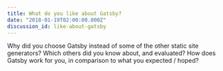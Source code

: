 ```yaml
---
title: What do you like about Gatsby?
date: "2018-01-19T02:00:00.000Z"
discussion_id: like-about-gatsby
---
```


Why did you choose Gatsby instead of some of the other static site generators?
Which others did you know about, and evaluated? How does Gatsby work for you,
in comparison to what you expected / hoped?

